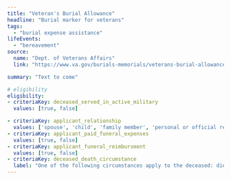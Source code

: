 ```yaml
---
title: "Veteran's Burial Allowance"
headline: "Burial marker for veterans"
tags: 
  - "burial expense assistance"
lifeEvents: 
  - "bereavement"
source:
  name: "Dept. of Veterans Affairs"
  link: "https://www.va.gov/burials-memorials/veterans-burial-allowance/"

summary: "Text to come"

# eligibility
eligibility:
- criteriaKey: deceased_served_in_active_military
  values: [true, false]

- criteriaKey: applicant_relationship
  values: ['spouse', 'child', 'family member', 'personal or official representative']
- criteriaKey: applicant_paid_funeral_expenses
  values: [true, false]
- criteriaKey: applicant_funeral_reimbursment
  values: [true, false]
- criteriaKey: deceased_death_circumstance
  label: "One of the following circumstances apply to the deceased: died as a result of a service-connected disability; died while receiving or traveling to receive VA care; or died while eligible, pending to receive, or receiving VA compensation or pension."
---
```


